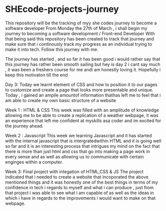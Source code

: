 # SHEcode-projects-journey
This repository will be the tracking of myy she codes journey to become a software developer
From Monday the 27th of March , i shall begin my journey to becoming a software development / Front-end Developer 
With that being said this repository has been created to track that journey and make sure that i continously track my progress as an individual trying to make it into tech. 
Follow this journey with me.

The journey has started , and so far it has been good i would rather say that this journey has rather been smooth sailing but hey is day 2 i cant say much , it was been a freshers course for me andi am honestly loving it. Hopefully i keep this motivaton till the end

Day 3:
Today we learnt element of CSS and how to position it to our pages to customize and create a page that looks more presentable and unique. Today , i gained an ampile amountof information thathas left me to feel that i am able to create my own basic structure of a website

Week 1 : HTML & CSS
This week was filled with an amplitude of knowledge allowing me to be able to create a replication of a weather webpage, it was an experience that left me confident at myskills asa coder and im excited for the journey ahead.

Week 2 : Javascript 
This week we learning Javascript and it has started with the internal javascript that is intergratedwithin HTML and it is going well so far and it is an interesting process that intrigues my mind on the fact that there is more than just html and css that go into making a page work in every sense and as well as allowing us to communicate with certain enginges within  a computer.

Week 3: Final project with integation of HTML,CSS & JS
The project indicated that i needed to create a website that incoporated the above mentioned things and it was honestly one of the best things in terms of my confidence in tech i regards to myself and what i can produce , just from that project i was able to see what i am capable of as well as the ideas in which i have in regards to the improvements i would want to make on that webpage.
